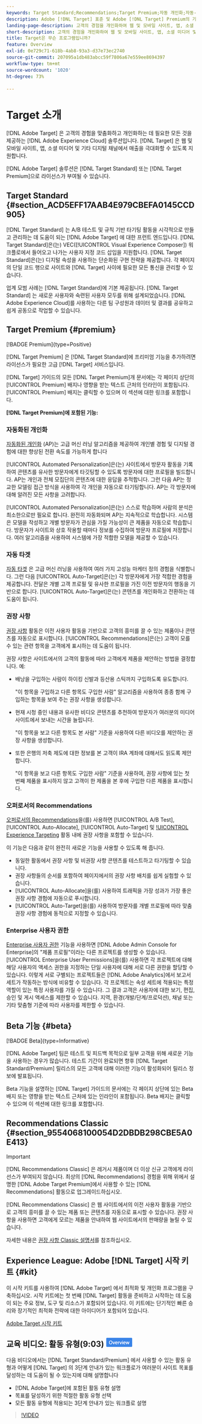 ```yaml
---
keywords: Target Standard;Recommendations;Target Premium;자동 개인화;자동-타겟;자동 타겟;권한;adobe target이란;
description: Adobe [!DNL Target] 표준 및 Adobe [!DNL Target] Premium의 기본 사항에 대해 알아봅니다. [!DNL Target] Premium에는 표준 제품에서 사용할 수 없는 고급 기능이 포함되어 있습니다.
landing-page-description: 고객의 경험을 개인화하여 웹 및 모바일 사이트, 앱, 소셜 미디어 및 기타 디지털 채널에서 매출을 극대화할 수 있습니다.
short-description: 고객의 경험을 개인화하여 웹 및 모바일 사이트, 앱, 소셜 미디어 및 기타 디지털 채널에서 매출을 극대화할 수 있습니다.
title: Target은 무슨 프로그램입니까?
feature: Overview
exl-id: 0e729c71-618b-4ab8-93a3-d37e73ec2740
source-git-commit: 207095a1db483abcc59f7806a67e559ee8694397
workflow-type: tm+mt
source-wordcount: '1020'
ht-degree: 73%

---
```


# Target 소개

[!DNL Adobe Target] 은 고객의 경험을 맞춤화하고 개인화하는 데 필요한 모든 것을 제공하는 [!DNL Adobe Experience Cloud] 솔루션입니다. [!DNL Target] 은 웹 및 모바일 사이트, 앱, 소셜 미디어 및 기타 디지털 채널에서 매출을 극대화할 수 있도록 지원합니다.

[!DNL Adobe Target] 솔루션은 [!DNL Target Standard] 또는 [!DNL Target Premium]으로 라이선스가 부여될 수 있습니다.

## Target Standard {#section_ACD5EFF17AAB4E979CBEFA0145CCD905}

[!DNL Target Standard] 는 A/B 테스트 및 규칙 기반 타기팅 활동을 시각적으로 만들고 관리하는 데 도움이 되는 [!DNL Adobe Target] 에 대한 프런트 엔드입니다. [!DNL Target Standard]은(는) VEC([!UICONTROL Visual Experience Composer]) 워크플로에서 들어오고 나가는 사용자 지정 코드 삽입을 지원합니다. [!DNL Target Standard]은(는) 디지털 속성을 사용하는 단순화된 구현 전략을 제공합니다. 각 페이지의 단일 코드 행으로 사이트와 [!DNL Target] 사이에 필요한 모든 통신을 관리할 수 있습니다.

업계 모범 사례는 [!DNL Target Standard]에 기본 제공됩니다. [!DNL Target Standard] 는 새로운 사용자와 숙련된 사용자 모두를 위해 설계되었습니다. [!DNL Adobe Experience Cloud]를 사용하는 다른 팀 구성원과 데이터 및 결과를 공유하고 쉽게 공동으로 작업할 수 있습니다.

## Target Premium {#premium}

[!BADGE Premium]{type=Positive}

[!DNL Target Premium] 은 [!DNL Target Standard]에 프리미엄 기능을 추가하려면 라이선스가 필요한 고급 [!DNL Target] 서비스입니다.

[!DNL Target] 가이드의 모든 [!DNL Target Premium]개 문서에는 각 페이지 상단의 [!UICONTROL Premium] 배지나 영향을 받는 텍스트 근처의 인라인이 포함됩니다. [!UICONTROL Premium] 배지는 클릭할 수 있으며 이 섹션에 대한 링크를 포함합니다.

**[!DNL Target Premium]에 포함된 기능:**

### 자동화된 개인화

[자동화된 개인화](/help/main/c-activities/t-automated-personalization/automated-personalization.md#task_8AAF837796D74CF893CA2F88BA1491C9) (AP)는 고급 머신 러닝 알고리즘을 제공하여 개인별 경험 및 디지털 경험에 대한 향상된 전환 속도를 가능하게 합니다

[!UICONTROL Automated Personalization]은(는) 사이트에서 방문자 활동을 기록하여 콘텐츠를 유사한 방문자에게 타깃팅할 수 있도록 방문자에 대한 프로필을 빌드합니다. AP는 개인과 전체 모집단의 콘텐츠에 대한 응답을 추적합니다. 그런 다음 AP는 정교한 모델링 접근 방식을 사용하여 각 개인을 자동으로 타기팅합니다. AP는 각 방문자에 대해 알려진 모든 사항을 고려합니다.

[!UICONTROL Automated Personalization]은(는) 스스로 학습하며 사람의 분석은 최소한으로만 필요로 합니다. 완전히 자동화되며 AP는 지속적으로 학습합니다. 시스템은 모델을 작성하고 개별 방문자가 관심을 가질 가능성이 큰 제품을 자동으로 학습합니다. 방문자가 사이트와 상호 작용할 때마다 정보를 수집하여 방문자 프로필에 저장합니다. 여러 알고리즘을 사용하여 시스템에 가장 적합한 모델을 제공할 수 있습니다.

### 자동 타겟

[자동 타겟](/help/main/c-activities/auto-target/auto-target-to-optimize.md) 은 고급 머신 러닝을 사용하여 여러 가지 고성능 마케터 정의 경험을 식별합니다. 그런 다음 [!UICONTROL Auto-Target]은(는) 각 방문자에게 가장 적합한 경험을 제공합니다. 전달은 개별 고객 프로필 및 유사한 프로필을 가진 이전 방문자의 행동을 기반으로 합니다. [!UICONTROL Auto-Target]은(는) 콘텐츠를 개인화하고 전환하는 데 도움이 됩니다.

### 권장 사항

[권장 사항](/help/main/c-recommendations/recommendations.md#concept_7556C8A4543942F2A77B13A29339C0C0) 활동은 이전 사용자 활동을 기반으로 고객의 흥미를 끌 수 있는 제품이나 콘텐츠를 자동으로 표시합니다. [!UICONTROL Recommendations]은(는) 고객이 모를 수 있는 관련 항목을 고객에게 표시하는 데 도움이 됩니다.

권장 사항은 사이트에서의 고객의 활동에 따라 고객에게 제품을 제안하는 방법을 결정합니다. 예:

* 배낭을 구입하는 사람이 하이킹 신발과 등산용 스틱까지 구입하도록 유도합니다.

  &quot;이 항목을 구입하고 다른 항목도 구입한 사람&quot; 알고리즘을 사용하여 종종 함께 구입하는 항목을 보여 주는 권장 사항을 생성합니다.

* 현재 시청 중인 내용과 유사한 비디오 콘텐츠를 추천하여 방문자가 여러분의 미디어 사이트에서 보내는 시간을 늘립니다.

  &quot;이 항목을 보고 다른 항목도 본 사람&quot; 기준을 사용하여 다른 비디오를 제안하는 권장 사항을 생성합니다.

* 또한 은행의 저축 제도에 대한 정보를 본 고객이 IRA 계좌에 대해서도 읽도록 제안합니다.

  &quot;이 항목을 보고 다른 항목도 구입한 사람&quot; 기준을 사용하여, 권장 사항에 있는 첫 번째 제품을 표시하지 않고 고객이 한 제품을 본 후에 구입한 다른 제품을 표시합니다.

### 오퍼로서의 Recommendations

[오퍼로서의 Recommendations](/help/main/c-recommendations/recommendations-as-an-offer.md)을(를) 사용하면 [!UICONTROL A/B Test], [!UICONTROL Auto-Allocate], [!UICONTROL Auto-Target] 및 [!UICONTROL Experience Targeting](XT) 활동 내에 권장 사항을 포함할 수 있습니다.

이 기능은 다음과 같이 완전히 새로운 기능을 사용할 수 있도록 해 줍니다.

* 동일한 활동에서 권장 사항 및 비권장 사항 콘텐츠를 테스트하고 타기팅할 수 있습니다.
* 권장 사항들의 순서를 포함하여 페이지에서의 권장 사항 배치를 쉽게 실험할 수 있습니다.
* [!UICONTROL Auto-Allocate]을(를) 사용하여 트래픽을 가장 성과가 가장 좋은 권장 사항 경험에 자동으로 푸시합니다.
* [!UICONTROL Auto-Target]을(를) 사용하여 방문자를 개별 프로필에 따라 맞춤 권장 사항 경험에 동적으로 지정할 수 있습니다.

### Enterprise 사용자 권한

[Enterprise 사용자 권한](/help/main/administrating-target/c-user-management/property-channel/property-channel.md#concept_E396B16FA2024ADBA27BC056138F9838) 기능을 사용하면 [!DNL Adobe Admin Console for Enterprise]의 &quot;제품 프로필&quot;이라는 다른 프로젝트를 생성할 수 있습니다. [!UICONTROL Enterprise User Permissions]을(를) 사용하면 각 프로젝트에 대해 해당 사용자의 액세스 권한을 지정하는 단일 사용자에 대해 서로 다른 권한을 할당할 수 있습니다. 이렇게 서로 구별되는 프로젝트들은 [!DNL Adobe Analytics]에서 보고서 세트가 작동하는 방식에 비유할 수 있습니다. 각 프로젝트는 속성 세트에 적용되는 특정 역할이 있는 특정 사용자를 가질 수 있습니다. 그 결과 고객은 사용자에 대한 보기, 편집, 승인 및 게시 액세스를 제한할 수 있습니다. 지역, 환경(개발/단계/프로덕션), 채널 또는 기타 맞춤형 기준에 따라 사용자를 제한할 수 있습니다.

## Beta 기능 {#beta}

[!BADGE Beta]{type=Informative}

[!DNL Adobe Target] 팀은 테스트 및 피드백 목적으로 일부 고객을 위해 새로운 기능을 사용하는 경우가 많습니다. 테스트 기간이 완료되면 향후 [!DNL Target Standard/Premium] 릴리스의 모든 고객에 대해 이러한 기능이 활성화되어 릴리스 정보에 발표됩니다.

Beta 기능을 설명하는 [!DNL Target] 가이드의 문서에는 각 페이지 상단에 있는 Beta 배지 또는 영향을 받는 텍스트 근처에 있는 인라인이 포함됩니다. Beta 배지는 클릭할 수 있으며 이 섹션에 대한 링크를 포함합니다.

## Recommendations Classic  {#section_9554068100054D2DBDB298CBE5A0E413}

>[!IMPORTANT]
>
>[!DNL Recommendations Classic] 은 레거시 제품이며 더 이상 신규 고객에게 라이선스가 부여되지 않습니다. 최상의 [!DNL Recommendations] 경험을 위해 위에서 설명한 [!DNL Adobe Target Premium]에서 사용할 수 있는 [!DNL Recommendations] 활동으로 업그레이드하십시오.

[!DNL Recommendations Classic] 은 웹 사이트에서의 이전 사용자 활동을 기반으로 고객의 흥미를 끌 수 있는 제품 또는 콘텐츠를 자동으로 표시할 수 있습니다. 권장 사항을 사용하면 고객에게 모르는 제품을 안내하여 웹 사이트에서의 판매량을 늘릴 수 있습니다.

자세한 내용은 [권장 사항 Classic 설명서](/help/main/assets/adobe-recommendations-classic.pdf)를 참조하십시오.

## Experience League: Adobe [!DNL Target] 시작 키트 {#kit}

이 시작 키트를 사용하여 [!DNL Adobe Target] 에서 최적화 및 개인화 프로그램을 구축하십시오. 시작 키트에는 첫 번째 [!DNL Target] 활동을 준비하고 시작하는 데 도움이 되는 주요 정보, 도구 및 리소스가 포함되어 있습니다. 이 키트에는 단기적인 빠른 승리와 장기적인 최적화 전략에 대한 아이디어가 포함되어 있습니다.

[Adobe Target 시작 키트](https://expleague.azureedge.net/pdf/Adobe-Target-Welcome-Kit.pdf)

## 교육 비디오: 활동 유형(9:03) ![개요 배지](/help/main/assets/overview.png)

다음 비디오에서는 [!DNL Target Standard/Premium] 에서 사용할 수 있는 활동 유형과 어떻게 [!DNL Target] 의 3단계 안내가 있는 워크플로가 여러분이 사이트 목표를 달성하는 데 도움이 될 수 있는지에 대해 설명합니다

* [!DNL Adobe Target]에 포함된 활동 유형 설명
* 목표를 달성하기 위한 적절한 활동 유형 선택
* 모든 활동 유형에 적용되는 3단계 안내가 있는 워크플로 설명

>[!VIDEO](https://video.tv.adobe.com/v/17386)
